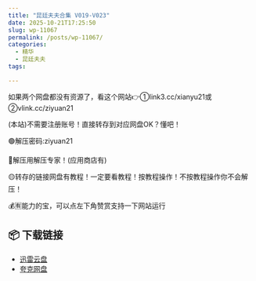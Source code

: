 ```yaml
---
title: "昆廷夫夫合集 V019-V023"
date: 2025-10-21T17:25:50
slug: wp-11067
permalink: /posts/wp-11067/
categories:
  - 精华
  - 昆廷夫夫
tags:

---
```


如果两个网盘都没有资源了，看这个网站👉①link3.cc/xianyu21或②vlink.cc/ziyuan21

(本站)不需要注册账号！直接转存到对应网盘OK？懂吧！

🟢解压密码:ziyuan21

🔵解压用解压专家！(应用商店有)

🟡转存的链接网盘有教程！一定要看教程！按教程操作！不按教程操作你不会解压！

💰🈶能力的宝，可以点左下角赞赏支持一下网站运行

## 📦 下载链接
- [迅雷云盘](https://blziyuan21.com/pay-download/11067?key=4dd06d401b&down_id=0)
- [夸克网盘](https://blziyuan21.com/pay-download/11067?key=4dd06d401b&down_id=1)

